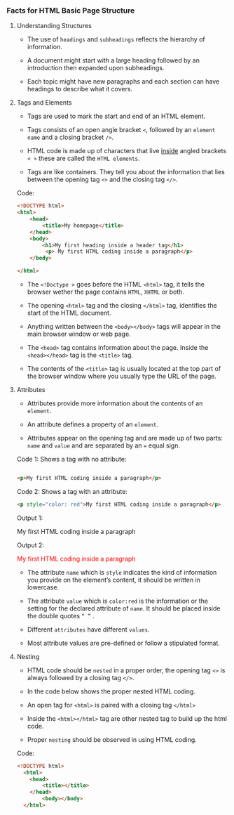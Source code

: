 ### Facts for HTML Basic Page Structure

1. Understanding Structures

    - The use of `headings` and `subheadings` reflects the hierarchy of information.
    
    - A document might start with a large heading followed by an introduction then expanded upon subheadings. 
    
    - Each topic might have new paragraphs and each section can have headings to describe what it covers.

2. Tags and Elements

    - Tags are used to mark the start and end of an HTML element.

     - Tags consists of an open angle bracket `<`, followed by an `element name` and a closing bracket `/>`.

    - HTML code is made up of characters that live <u>inside</u> angled brackets `< >` these are called the `HTML elements`. 
    
    - Tags are like containers. They tell you about the information that lies between the opening tag `<>` and the closing tag `</>`. 

    Code:

    ```html
    <!DOCTYPE html>
    <html>
	    <head>
		    <title>My homepage</title>
	    </head>
	    <body>
		    <h1>My first heading inside a header tag</h1>
             <p> My first HTML coding inside a paragraph</p>
	    </body>

    </html>

    ```
    - The `<!Doctype >` goes before the HTML `<html>` tag, it tells the browser wether the page contains `HTML`, `XHTML` or both. 

    - The opening `<html>` tag and the closing `</html>` tag, identifies the start of the HTML document.
    
    - Anything written between the `<body></body>` tags will appear in the main browser window or web page.
    
    - The `<head>` tag contains information about the page. Inside the `<head></head>` tag is the `<title>` tag.

    - The contents of the `<title>` tag is usually located at the top part of the browser window where you usually type the URL of the page.	

3. Attributes

    - Attributes provide more information about the contents of an `element`. 
    
    - An attribute defines a property of an `element`. 

    - Attributes appear on the opening tag and are made up of two parts: `name` and `value` and are separated by an  `=` equal sign.

    Code 1: Shows a tag with no attribute: 
    
    ```html

    <p>My first HTML coding inside a paragraph</p>

    ```

    Code 2: Shows a tag with an attribute:

    ```html
    <p style="color: red">My first HTML coding inside a paragraph</p>
    
    ```

    Output 1:
     <p>My first HTML coding inside a paragraph</p>

     Output 2:
     <p style="color: red">My first HTML coding inside a paragraph</p></body>

    - The attribute `name` which is `style` indicates the kind of information you provide on the element’s content, it should be written in lowercase.

    - The attribute `value` which is `color:red` is the information or the setting for the declared attribute of `name`. It should be placed inside the double quotes `“ ”` . 

    - Different `attributes` have different `values`.
    
    - Most attribute values are pre-defined or follow a stipulated format.  

4. Nesting

    - HTML code should be `nested` in a proper order, the opening tag `<>` is always followed by a closing tag `</>`.

    - In the code below shows the proper nested HTML coding.

    - An open tag for `<html>` is paired with a closing tag `</html>`

    - Inside the `<html></html>` tag are other nested tag to build up the html code.

    - Proper `nesting` should be observed in using HTML coding.

    Code:

    ```html
    <!DOCTYPE html>
      <html>
        <head>
            <title></title>
        </head>
            <body></body>
      </html>  

    ```
    


 
    




